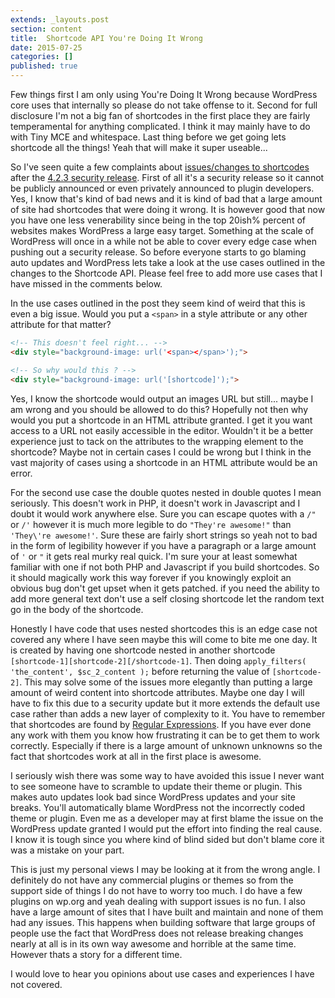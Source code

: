 ```yaml
---
extends: _layouts.post
section: content
title:  Shortcode API You're Doing It Wrong
date: 2015-07-25
categories: []
published: true
---
```

Few things first I am only using You're Doing It Wrong because WordPress core uses that internally so please do not take offense to it. Second for full disclosure I'm not a big fan of shortcodes in the first place they are fairly temperamental for anything complicated. I think it may mainly have to do with Tiny MCE and whitespace. Last thing before we get going lets shortcode all the things! Yeah that will make it super useable...

So I've seen quite a few complaints about [issues/changes to shortcodes](https://make.wordpress.org/core/2015/07/23/changes-to-the-shortcode-api/) after the [4.2.3 security release](https://wordpress.org/news/2015/07/wordpress-4-2-3/). First of all it's a security release so it cannot be publicly announced or even privately announced to plugin developers. Yes, I know that's kind of bad news and it is kind of bad that a large amount of site had shortcodes that were doing it wrong. It is however good that now you have one less venerability since being in the top 20ish% percent of websites makes WordPress a large easy target. Something at the scale of WordPress will once in a while not be able to cover every edge case when pushing out a security release. So before everyone starts to go blaming auto updates and WordPress lets take a look at the use cases outlined in the changes to the Shortcode API. Please feel free to add more use cases that I have missed in the comments below.

In the use cases outlined in the post they seem kind of weird that this is even a big issue. Would you put a `<span>` in  a style attribute or any other attribute for that matter?
```html
<!-- This doesn't feel right... -->
<div style="background-image: url('<span></span>');">

<!-- So why would this ? -->
<div style="background-image: url('[shortcode]');">
```
Yes, I know the shortcode would output an images URL but still... maybe I am wrong and you should be allowed to do this? Hopefully not then why would you put a shortcode in an HTML attribute granted. I get it you want access to a URL not easily accessible in the editor. Wouldn't it be a better experience just to tack on the attributes to the wrapping element to the shortcode? Maybe not in certain cases I could be wrong but I think in the vast majority of cases using a shortcode in an HTML attribute would be an error.

For the second use case the double quotes nested in double quotes I mean seriously. This doesn't work in PHP, it doesn't work in Javascript and I doubt it would work anywhere else. Sure you can escape quotes with a `/"` or `/'` however it is much more legible to do `"They're awesome!"` than `'They\'re awesome!'`. Sure these are fairly short strings so yeah not to bad in the form of legibility however if you have a paragraph or a large amount of `'` or `"` it gets real murky real quick. I'm sure your at least somewhat familiar with one if not both PHP and Javascript if you build shortcodes. So it should magically work this way forever if you knowingly exploit an obvious bug don't get upset when it gets patched. if you need the ability to add more general text don't use a self closing shortcode let the random text go in the body of the shortcode.

Honestly I have code that uses nested shortcodes this is an edge case not covered any where I have seen maybe this will come to bite me one day. It is created by having one shortcode nested in another shortcode `[shortcode-1][shortcode-2][/shortcode-1]`. Then doing `apply_filters( 'the_content', $sc_2_content );` before returning the value of `[shortcode-2]`. This may solve some of the issues more elegantly than putting a large amount of weird content into shortcode attributes. Maybe one day I will have to fix this due to a security update but it more extends the default use case rather than adds a new layer of complexity to it. You have to remember that shortcodes are found by [Regular Expressions](http://www.regular-expressions.info/). If you have ever done any work with them you know how frustrating it can be to get them to work correctly. Especially if there is a large amount of unknown unknowns so the fact that shortcodes work at all in the first place is awesome.


I seriously wish there was some way to have avoided this issue I never want to see someone have to scramble to update their theme or plugin. This makes auto updates look bad since WordPress updates and your site breaks. You'll automatically blame WordPress not the incorrectly coded theme or plugin. Even me as a developer may at first blame the issue on the WordPress update granted I would put the effort into finding the real cause. I know it is tough since you where kind of blind sided but don't blame core it was a mistake on your part.

This is just my personal views I may be looking at it from the wrong angle. I definitely do not have any commercial plugins or themes so from the support side of things I do not have to worry too much. I do have a few plugins on wp.org and yeah dealing with support issues is no fun. I also have a large amount of sites that I have built and maintain and none of them had any issues. This happens when building software that large groups of people use the fact that WordPress does not release breaking changes nearly at all is in its own way awesome and horrible at the same time. However thats a story for a different time.

I would love to hear you opinions about use cases and experiences I have not covered.
